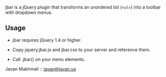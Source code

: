 jbar is a jQuery plugin that transforms an unordered list (`<ul>`) into a toolbar with dropdown menus.


Usage
-----

* jbar requires jQuery 1.4 or higher.
* Copy jquery.jbar.js and jbar.css to your server and reference them.
* Call .jbar() on your menu elements.
  
  <link href="/stylesheets/jbar.css" media="screen" rel="stylesheet" type="text/css" />
  <script src="http://ajax.googleapis.com/ajax/libs/jquery/1.4.2/jquery.min.js" type="text/javascript"></script>
  <script src="/javascripts/jquery.jbar.js" type="text/javascript"></script>
  <script type="text/javascript">
    jQuery(function(){ 
      jQuery('.jbar').jbar();
    });
  </script>
  
  

Javan Makhmali :: javan@javan.us